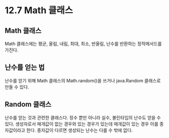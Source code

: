 # 12.7 Math 클래스
## Math 클래스
Math 클래스에는 평균, 올림, 내림, 최대, 최소, 반올림, 난수를 반환하는 정적메서드를 가진다.

## 난수를 얻는 법
난수를 얻기 위해 Math 클래스의 Math.random()을 쓰거나 java.Random 클래스로 만들 수 있다.

## Random 클래스
난수를 얻는 것과 관련한 클래스다. 정수 뿐만 아니라 실수, 불린타입의 난수도 얻을 수 있다.
생성자로서 매개값이 없는 경우와 있는 경우가 있는데 매개값이 있는 경우 이를 종자값이라고 한다.
종자값이 다르면 생성되는 난수는 다를 수 밖에 없다.
